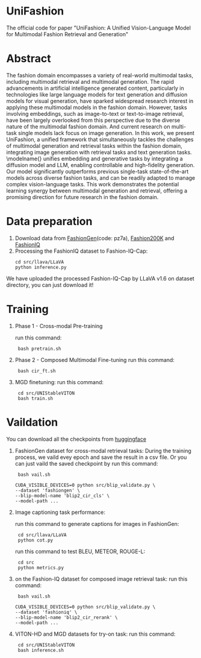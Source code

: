 # UniFashion
The official code for paper "UniFashion: A Unified Vision-Language Model for Multimodal Fashion Retrieval and Generation"

# Abstract
The fashion domain encompasses a variety of real-world multimodal tasks, including multimodal retrieval and multimodal generation. The rapid advancements in artificial intelligence generated content, particularly in technologies like large language models for text generation and diffusion models for visual generation, have sparked widespread research interest in applying these multimodal models in the fashion domain. However, tasks involving embeddings, such as image-to-text or text-to-image retrieval, have been largely overlooked from this perspective due to the diverse nature of the multimodal fashion domain. And current research on multi-task single models lack focus on image generation. In this work, we present UniFashion, a unified framework that  simultaneously tackles the challenges of multimodal generation and retrieval tasks within the fashion domain, integrating image generation with retrieval tasks and text generation tasks. \modelname{} unifies embedding and generative tasks by integrating a diffusion model and LLM, enabling controllable and high-fidelity generation. Our model significantly outperforms previous single-task state-of-the-art models across diverse fashion tasks, and can be readily adapted to manage complex vision-language tasks. This work demonstrates the potential learning synergy between multimodal generation and retrieval, offering a promising direction for future research in the fashion domain.


# Data preparation

1. Download data from [FashionGen](https://pan.baidu.com/s/1amJvPYeRXYP-uKv8Cl1fyQ)(code: pz7a), [Fashion200K](https://github.com/xthan/fashion-200k) and [FashionIQ](https://github.com/XiaoxiaoGuo/fashion-iq)
2. Processing the FashionIQ dataset to Fashion-IQ-Cap:
   ```Shell
   cd src/llava/LLaVA
   python inference.py
   ```
We have uploaded the processed Fashion-IQ-Cap by LLaVA v1.6 on dataset directory, you can just download it!

# Training

1. Phase 1 - Cross-modal Pre-training

   run this command:

   ```Shell
    bash pretrain.sh
   ```

2. Phase 2 - Composed Multimodal Fine-tuning
   run this command:
   ```Shell
    bash cir_ft.sh
   ```
3. MGD finetuning:
    run this command:
   ```Shell
    cd src/UNIStableVITON
    bash train.sh
   ```

# Vaildation
You can download all the checkpoints from [huggingface](https://huggingface.co/UniFashion/UniFashion)

1. FashionGen dataset for cross-modal retrieval tasks:
   During the training process, we vaild evey epoch and save the result in a csv file. Or you can just vaild the saved checkpoint by run this command:
   ```Shell
    bash vail.sh
   ```
   
   ```
   CUDA_VISIBLE_DEVICES=0 python src/blip_validate.py \
   --dataset 'fashiongen' \
   --blip-model-name 'blip2_cir_cls' \
   --model-path ...
   ```
3. Image captioning task performance:

   run this command to generate captions for images in FashionGen:
   ```Shell
    cd src/llava/LLaVA
    python cot.py
   ```
   run this command to test BLEU, METEOR, ROUGE-L:
   ```Shell
    cd src
    python metrics.py
   ```
5. on the Fashion-IQ dataset for composed image retrieval task:
   run this command:
   ```Shell
    bash vail.sh
   ```
   ```
   CUDA_VISIBLE_DEVICES=0 python src/blip_validate.py \
   --dataset 'fashioniq' \
   --blip-model-name 'blip2_cir_rerank' \
   --model-path ...
   ```
6. VITON-HD and MGD datasets for try-on task:
   run this command:
   ```Shell
    cd src/UNIStableVITON
    bash inference.sh
   ```
